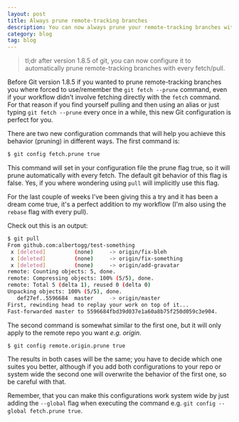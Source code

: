 ```yaml
---
layout: post
title: Always prune remote-tracking branches
description: You can now always prune your remote-tracking branches with every fetch or pull with the correct configuration. You just need Git version 1.8.5 or newer.
category: blog
tag: blog
---
```


> tl;dr after version 1.8.5 of git, you can now configure it to automatically prune remote-tracking branches with every fetch/pull.

Before Git version 1.8.5 if you wanted to prune remote-tracking branches you where forced to use/remember the `git fetch --prune` command, even if your workflow didn't involve fetching directly with the `fetch` command. For that reason if you find yourself pulling and then using an alias or just typing `git fetch --prune` every once in a while, this new Git configuration is perfect for you.

There are two new configuration commands that will help you achieve this behavior (pruning) in different ways. The first command is:

```bash
$ git config fetch.prune true
```

This command will set in your configuration file the prune flag true, so it will prune automatically with every fetch. The default git behavior of this flag is false. Yes, if you where wondering using `pull` will implicitly use this flag.

For the last couple of weeks I've been giving this a try and it has been a dream come true, it's a perfect addition to my workflow (I'm also using the `rebase` flag with every pull).

Check out this is an output:

```bash
$ git pull
From github.com:albertogg/test-something
 x [deleted]         (none)     -> origin/fix-bleh
 x [deleted]         (none)     -> origin/fix-something
 x [deleted]         (none)     -> origin/add-gravatar
remote: Counting objects: 5, done.
remote: Compressing objects: 100% (5/5), done.
remote: Total 5 (delta 1), reused 0 (delta 0)
Unpacking objects: 100% (5/5), done.
   def27ef..5596684  master     -> origin/master
First, rewinding head to replay your work on top of it...
Fast-forwarded master to 5596684fbd39d037e1a60a8b75f250d059c3e904.
```

The second command is somewhat similar to the first one, but it will only apply to the remote repo you want *e.g. origin*.

```bash
$ git config remote.origin.prune true
```

The results in both cases will be the same; you have to decide which one suites you better, although if you add both configurations to your repo or system wide the second one will overwrite the behavior of the first one, so be careful with that.

Remember, that you can make this configurations work system wide by just adding the `--global` flag when executing the command e.g. `git config --global fetch.prune true`.
